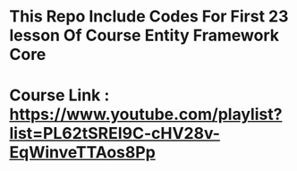 # This Repo Include Codes For First 23 lesson Of Course Entity Framework Core 

# Course Link : https://www.youtube.com/playlist?list=PL62tSREI9C-cHV28v-EqWinveTTAos8Pp
